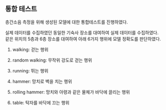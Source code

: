 ## 통합 테스트

층간소음 측정을 위해 생성된 모델에 대한 통합테스트를 진행하였다.

실제 데이터를 수집하였던 동일한 기숙사 장소를 대여하여 실제 데이터를 수집하였다. 같은 위치의 5층과 6층 장소를 대여하여 아래 6가지 행위에 모델 정확도를 판단하였다.

1. walking: 걷는 행위

2. random walking: 무작위 강도로 걷는 행위

3. running: 뛰는 행위

4. hammer: 망치로 벽을 치는 행위

5. rolling hammer: 망치와 아령과 같은 물체가 바닥에 끌리는 행위

6. table: 탁자를 바닥에 끄는 행위

<br>

